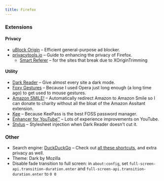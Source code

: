 ```yaml
---
title: Firefox
---
```


### Extensions

#### Privacy

- [uBlock Origin](https://addons.mozilla.org/en-US/firefox/addon/ublock-origin/) – Efficient general-purpose ad blocker.
- [privacytools.io](https://www.privacytools.io/browsers/) – Guide to enhancing the privacy of Firefox.
  - [Smart Referer](https://addons.mozilla.org/en-US/firefox/addon/smart-referer/) – for the sites that break due to XOriginTrimming

#### Utility

- [Dark Reader](https://addons.mozilla.org/en-US/firefox/addon/darkreader/) – Give almost every site a dark mode.
- [Foxy Gestures](https://addons.mozilla.org/en-US/firefox/addon/foxy-gestures/) – Because I used Opera just long enough (a long time ago) to get used to mouse gestures.
- [Amazon SMILE!](https://addons.mozilla.org/en-US/firefox/addon/amazon-smile/) – Automatically redirect Amazon to Amazon Smile so I can donate to charity without all the bloat of the Amazon Assitant extension.
- [Kee](https://addons.mozilla.org/en-US/firefox/addon/keefox/) – Because KeePass is the best FOSS password manager.
- [Enhancer for YouTube™](https://addons.mozilla.org/en-US/firefox/addon/enhancer-for-youtube/) – Lots of experience improvements on YouTube.
- [Stylus](https://addons.mozilla.org/en-US/firefox/addon/styl-us/) – Stylesheet injection when Dark Reader doesn't cut it.

### Other

- Search engine: [DuckDuckGo](https://duckduckgo.com/) – Check out [all these shortcuts](https://duckduckgo.com/bang), and extra privacy as well.
- Theme: Dark by Mozilla
- Disable fade transition to full screen: in `about:config`, set `full-screen-api.transition-duration.enter` and `full-screen-api.transition-duration.enter` to `0 0`
